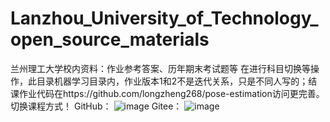 # Lanzhou_University_of_Technology_open_source_materials
兰州理工大学校内资料：作业参考答案、历年期末考试题等
在进行科目切换等操作，此目录机器学习目录内，作业版本1和2不是迭代关系，只是不同人写的；结课作业代码在https://github.com/longzheng268/pose-estimation访问更完善。
切换课程方式！
GitHub：
![image](https://github.com/longzheng268/Lanzhou_University_of_Technology_open_source_materials/assets/38132402/7e8dd3d0-04b7-437d-843d-59914793f6e9)
Gitee：
![image](https://github.com/longzheng268/Lanzhou_University_of_Technology_open_source_materials/assets/38132402/5c09df7d-f043-40ff-9d50-a99c6f94d592)
